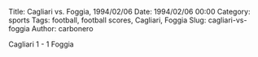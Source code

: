 Title: Cagliari vs. Foggia, 1994/02/06
Date: 1994/02/06 00:00
Category: sports
Tags: football, football scores, Cagliari, Foggia
Slug: cagliari-vs-foggia
Author: carbonero


Cagliari 1 - 1 Foggia

